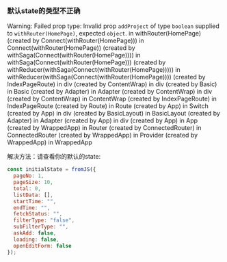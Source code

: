 ### 默认state的类型不正确
Warning: Failed prop type: Invalid prop `addProject` of type `boolean` supplied to `withRouter(HomePage)`, expected `object`.
    in withRouter(HomePage) (created by Connect(withRouter(HomePage)))
    in Connect(withRouter(HomePage)) (created by withSaga(Connect(withRouter(HomePage))))
    in withSaga(Connect(withRouter(HomePage))) (created by withReducer(withSaga(Connect(withRouter(HomePage)))))
    in withReducer(withSaga(Connect(withRouter(HomePage)))) (created by IndexPageRoute)
    in div (created by ContentWrap)
    in div (created by Basic)
    in Basic (created by Adapter)
    in Adapter (created by ContentWrap)
    in div (created by ContentWrap)
    in ContentWrap (created by IndexPageRoute)
    in IndexPageRoute (created by Route)
    in Route (created by App)
    in Switch (created by App)
    in div (created by BasicLayout)
    in BasicLayout (created by Adapter)
    in Adapter (created by App)
    in div (created by App)
    in App (created by WrappedApp)
    in Router (created by ConnectedRouter)
    in ConnectedRouter (created by WrappedApp)
    in Provider (created by WrappedApp)
    in WrappedApp

解决方法：请查看你的默认的state:
```js
const initialState = fromJS({
  pageNo: 1,
  pageSize: 10,
  total: 0,
  listData: [],
  startTime: "",
  endTime: "",
  fetchStatus: "",
  filterType: "false",
  subFilterType: "",
  askAdd: false,
  loading: false,
  openEditForm: false
});
```
